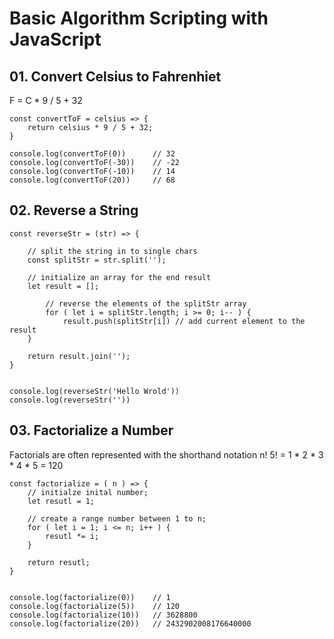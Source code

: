# Basic Algorithm Scripting with JavaScript

## 01. Convert Celsius to Fahrenhiet
F = C * 9 / 5 + 32

    const convertToF = celsius => {
        return celsius * 9 / 5 + 32;
    }

    console.log(convertToF(0))      // 32
    console.log(convertToF(-30))    // -22
    console.log(convertToF(-10))    // 14
    console.log(convertToF(20))     // 68



## 02. Reverse a String

    const reverseStr = (str) => {

        // split the string in to single chars
        const splitStr = str.split('');

        // initialize an array for the end result
        let result = [];

            // reverse the elements of the splitStr array
            for ( let i = splitStr.length; i >= 0; i-- ) {
                result.push(splitStr[i]) // add current element to the result
        }

        return result.join('');
    }


    console.log(reverseStr('Hello Wrold'))
    console.log(reverseStr(''))



## 03. Factorialize a Number

Factorials are often represented with the shorthand notation n!
5! = 1 * 2 * 3 * 4 * 5 = 120

    const factorialize = ( n ) => {
        // initialze inital number;
        let resutl = 1;

        // create a range number between 1 to n;
        for ( let i = 1; i <= n; i++ ) {
            resutl *= i;
        }

        return resutl;
    }


    console.log(factorialize(0))    // 1
    console.log(factorialize(5))    // 120
    console.log(factorialize(10))   // 3628800
    console.log(factorialize(20))   // 2432902008176640000